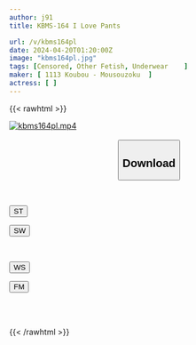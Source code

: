 ```yaml
---
author: j91
title: KBMS-164 I Love Pants

url: /v/kbms164pl
date: 2024-04-20T01:20:00Z
image: "kbms164pl.jpg"
tags: [Censored, Other Fetish, Underwear	]
maker: [ 1113 Koubou - Mousouzoku  ]
actress: [ ]
---
```



{{< rawhtml >}}

<div class="video" data-videoid="OkL3kp6l9duZqBJ">
    <a href="javascript:;">
        <img src="/v/kbms164pl/kbms164pl.jpg" width="WIDTH" height="HEIGHT" alt="kbms164pl.mp4" loading="lazy">
    </a>
</div>

<script type="text/javascript" src="https://j91.asia/asset/on-demand-st.js"></script>

<br>
  <link rel="stylesheet" href="https://j91.asia/asset/bs5.css">
  
  <center>
  <button class="btn btn-primary" type="button" data-bs-toggle="collapse" data-bs-target=".multi-collapse" aria-expanded="false" aria-controls="multiCollapseExample1 multiCollapseExample2"><h2>Download</h2></button></center>
</p>
<div class="row">
  <div class="col">
    <div class="collapse multi-collapse" id="multiCollapseExample1">
      <div class="card card-body">
	      	      <br>
<div class="buttons">  
<p><a href="https://streamtape.to/v/OkL3kp6l9duZqBJ" target="_blank"><button class="btn-hover color-3"><i class="fa fa-download"></i> ST</button></a></p>
<p><a href="https://asnwish.com/6ods7mdn6q24" target="_blank"><button class="btn-hover color-2"><i class="fa fa-download"></i> SW</button></a></p></div>
    </div>
  </div>
</div>
  <div class="col">
    <div class="collapse multi-collapse" id="multiCollapseExample2">
      <div class="card card-body">
	      <br>
<div class="buttons">
<p><a href="https://wolfstream.tv/fkua926qkvnj"><button class="btn-hover color-9"><i class="fa fa-download"></i> WS</button></a></p>
<p><a href="https://filemoon.sx/d/nzbyj4aqnvwb"><button class="btn-hover color-8"><i class="fa fa-download"></i> FM</button></a></p></div>
<br><br>
      </div>
    </div>
  </div>
</div>

{{< /rawhtml >}}